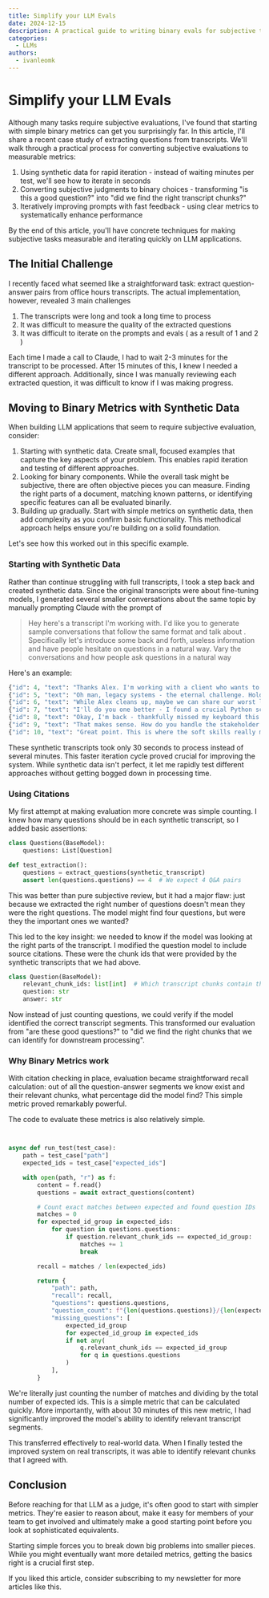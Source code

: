 ```yaml
---
title: Simplify your LLM Evals
date: 2024-12-15
description: A practical guide to writing binary evals for subjective tasks
categories:
  - LLMs
authors:
  - ivanleomk
---
```


# Simplify your LLM Evals

Although many tasks require subjective evaluations, I've found that starting with simple binary metrics can get you surprisingly far. In this article, I'll share a recent case study of extracting questions from transcripts.
We'll walk through a practical process for converting subjective evaluations to measurable metrics:

1. Using synthetic data for rapid iteration - instead of waiting minutes per test, we'll see how to iterate in seconds
2. Converting subjective judgments to binary choices - transforming "is this a good question?" into "did we find the right transcript chunks?"
3. Iteratively improving prompts with fast feedback - using clear metrics to systematically enhance performance

By the end of this article, you'll have concrete techniques for making subjective tasks measurable and iterating quickly on LLM applications.

<!-- more -->

## The Initial Challenge

I recently faced what seemed like a straightforward task: extract question-answer pairs from office hours transcripts. The actual implementation, however, revealed 3 main challenges

1. The transcripts were long and took a long time to process
2. It was difficult to measure the quality of the extracted questions
3. It was difficult to iterate on the prompts and evals ( as a result of 1 and 2 )

Each time I made a call to Claude, I had to wait 2-3 minutes for the transcript to be processed. After 15 minutes of this, I knew I needed a different approach. Additionally, since I was manually reviewing each extracted question, it was difficult to know if I was making progress.

## Moving to Binary Metrics with Synthetic Data

When building LLM applications that seem to require subjective evaluation, consider:

1. Starting with synthetic data. Create small, focused examples that capture the key aspects of your problem. This enables rapid iteration and testing of different approaches.
2. Looking for binary components. While the overall task might be subjective, there are often objective pieces you can measure. Finding the right parts of a document, matching known patterns, or identifying specific features can all be evaluated binarily.
3. Building up gradually. Start with simple metrics on synthetic data, then add complexity as you confirm basic functionality. This methodical approach helps ensure you're building on a solid foundation.

Let's see how this worked out in this specific example.

### Starting with Synthetic Data

Rather than continue struggling with full transcripts, I took a step back and created synthetic data. Since the original transcripts were about fine-tuning models, I generated several smaller conversations about the same topic by manually prompting Claude with the prompt of

> Hey here's a transcript I'm working with. I'd like you to generate sample conversations that follow the same format and talk about <topic>. Specifically let's introduce some back and forth, useless information and have people hesitate on questions in a natural way. Vary the conversations and how people ask questions in a natural way

Here's an example:

```python
{"id": 4, "text": "Thanks Alex. I'm working with a client who wants to implement LLMs for their customer service, but they have this massive legacy system that's basically held together with duct tape. How do you handle situations where the underlying infrastructure is a mess?", "speaker": "James Wilson"}
{"id": 5, "text": "Oh man, legacy systems - the eternal challenge. Hold on, my cat just knocked over my coffee... again. Give me two seconds.", "speaker": "Dr. Alex Liu"}
{"id": 6, "text": "While Alex cleans up, maybe we can share our worst legacy system horror stories? I once found COBOL code from the 70s still running in production.", "speaker": "\u26a1 Mark Chen (TA)"}
{"id": 7, "text": "I'll do you one better - I found a crucial Python script with comments in Latin. Actual Latin.", "speaker": "Sarah Martinez"}
{"id": 8, "text": "Okay, I'm back - thankfully missed my keyboard this time. So James, about legacy systems - this is actually a perfect example of where understanding business value comes in.  Instead of trying to bolt AI onto a fragile system, I usually start by mapping out the actual business processes. What are they trying to achieve? Often, you can start with a smaller, isolated pilot that proves value without touching the core system.  The key is to quantify the potential impact. If automating customer service could save them $2M annually, suddenly that $500K infrastructure upgrade doesn't seem so expensive.", "speaker": "Dr. Alex Liu"}
{"id": 9, "text": "That makes sense. How do you handle the stakeholder management though? Usually there's someone who's been maintaining that legacy system for 20 years and sees any change as a threat.", "speaker": "James Wilson"}
{"id": 10, "text": "Great point. This is where the soft skills really matter. I always try to make that person a key ally. They know where all the bodies are buried, so to speak.  Oh, speaking of bodies - did anyone watch the new True Detective episode? No spoilers, but wow.", "speaker": "Dr. Alex Liu"}
```

These synthetic transcripts took only 30 seconds to process instead of several minutes. This faster iteration cycle proved crucial for improving the system. While synthetic data isn't perfect, it let me rapidly test different approaches without getting bogged down in processing time.

### Using Citations

My first attempt at making evaluation more concrete was simple counting. I knew how many questions should be in each synthetic transcript, so I added basic assertions:

```python
class Questions(BaseModel):
    questions: List[Question]

def test_extraction():
    questions = extract_questions(synthetic_transcript)
    assert len(questions.questions) == 4  # We expect 4 Q&A pairs
```

This was better than pure subjective review, but it had a major flaw: just because we extracted the right number of questions doesn't mean they were the right questions. The model might find four questions, but were they the important ones we wanted?

This led to the key insight: we needed to know if the model was looking at the right parts of the transcript. I modified the question model to include source citations. These were the chunk ids that were provided by the synthetic transcripts that we had above.

```python
class Question(BaseModel):
    relevant_chunk_ids: list[int]  # Which transcript chunks contain this Q&A
    question: str
    answer: str
```

Now instead of just counting questions, we could verify if the model identified the correct transcript segments. This transformed our evaluation from "are these good questions?" to "did we find the right chunks that we can identify for downstream processing".

### Why Binary Metrics work

With citation checking in place, evaluation became straightforward recall calculation: out of all the question-answer segments we know exist and their relevant chunks, what percentage did the model find? This simple metric proved remarkably powerful.

The code to evaluate these metrics is also relatively simple.

```python


async def run_test(test_case):
    path = test_case["path"]
    expected_ids = test_case["expected_ids"]

    with open(path, "r") as f:
        content = f.read()
        questions = await extract_questions(content)

        # Count exact matches between expected and found question IDs
        matches = 0
        for expected_id_group in expected_ids:
            for question in questions.questions:
                if question.relevant_chunk_ids == expected_id_group:
                    matches += 1
                    break

        recall = matches / len(expected_ids)

        return {
            "path": path,
            "recall": recall,
            "questions": questions.questions,
            "question_count": f"{len(questions.questions)}/{len(expected_ids)}",
            "missing_questions": [
                expected_id_group
                for expected_id_group in expected_ids
                if not any(
                    q.relevant_chunk_ids == expected_id_group
                    for q in questions.questions
                )
            ],
        }
```

We're literally just counting the number of matches and dividing by the total number of expected ids. This is a simple metric that can be calculated quickly. More importantly, with about 30 minutes of this new metric, I had significantly improved the model's ability to identify relevant transcript segments.

This transferred effectively to real-world data. When I finally tested the improved system on real transcripts, it was able to identify relevant chunks that I agreed with.

## Conclusion

Before reaching for that LLM as a judge, it's often good to start with simpler metrics. They're easier to reason about, make it easy for members of your team to get involved and ultimately make a good starting point before you look at sophisticated equivalents.

Starting simple forces you to break down big problems into smaller pieces. While you might eventually want more detailed metrics, getting the basics right is a crucial first step.

If you liked this article, consider subscribing to my newsletter for more articles like this.
